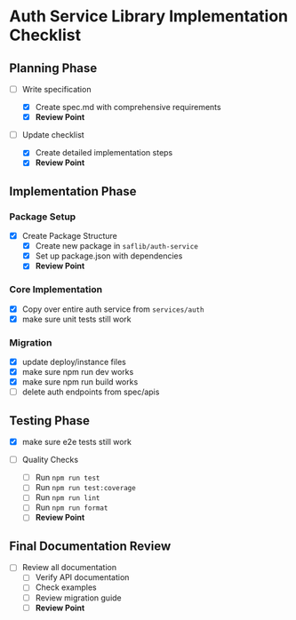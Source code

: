 # Auth Service Library Implementation Checklist

## Planning Phase

- [ ] Write specification

  - [x] Create spec.md with comprehensive requirements
  - [x] **Review Point**

- [ ] Update checklist
  - [x] Create detailed implementation steps
  - [x] **Review Point**

## Implementation Phase

### Package Setup

- [x] Create Package Structure
  - [x] Create new package in `saflib/auth-service`
  - [x] Set up package.json with dependencies
  - [x] **Review Point**

### Core Implementation

- [x] Copy over entire auth service from `services/auth`
- [x] make sure unit tests still work

### Migration

- [x] update deploy/instance files
- [x] make sure npm run dev works
- [x] make sure npm run build works
- [ ] delete auth endpoints from spec/apis

## Testing Phase

- [x] make sure e2e tests still work

- [ ] Quality Checks
  - [ ] Run `npm run test`
  - [ ] Run `npm run test:coverage`
  - [ ] Run `npm run lint`
  - [ ] Run `npm run format`
  - [ ] **Review Point**

## Final Documentation Review

- [ ] Review all documentation
  - [ ] Verify API documentation
  - [ ] Check examples
  - [ ] Review migration guide
  - [ ] **Review Point**

